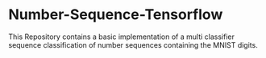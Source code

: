# Number-Sequence-Tensorflow

This Repository contains a basic implementation of a multi classifier sequence classification of number sequences containing the MNIST digits. 
